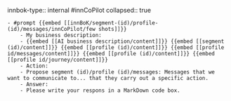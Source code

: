 innbok-type:: internal
#innCoPilot
collapsed:: true

	- #prompt {{embed [[innBoK/segment-(id)/profile-(id)/messages/innCoPilot/few shots]]}}
		- My business description:
		- {{embed [[AI business description/content]]}} {{embed [[segment (id)/content]]}} {{embed [[profile (id)/content]]}} {{embed [[profile id/messages/content]]}} {{embed [[profile (id)/content]]}} {{embed [[profile id/journey/content]]}}
		- Action:
		- Propose segment (id)/profile (id)/messages: Messages that we want to communicate to... that they carry out a specific action.
		- Answer:
		- Please write your respons in a MarkDown code box.